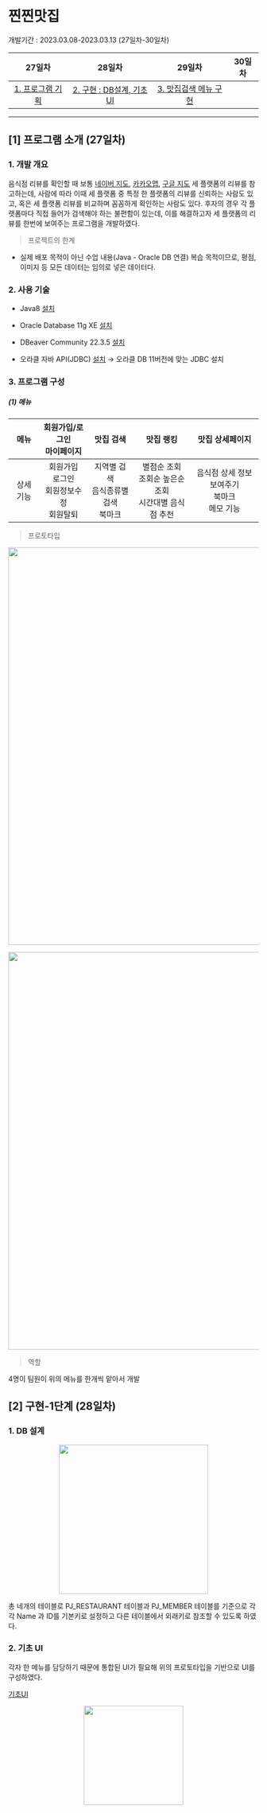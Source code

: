 # 찐찐맛집

개발기간 : 2023.03.08-2023.03.13 (27일차-30일차)

|27일차|28일차|29일차|30일차|
|:---:|:---:|:---:|:---:|
|[1. 프로그램 기획](#1-프로그램-소개-27일차)|[2. 구현 : DB설계, 기초UI](#2-구현-1단계-28일차)|[3. 맛집검색 메뉴 구현](#3구현-2단계-29일차)||

***

## [1] 프로그램 소개 (27일차)

### 1. 개발 개요

음식점 리뷰를 확인할 때 보통 [네이버 지도](https://map.naver.com/), [카카오맵](https://map.kakao.com/), [구글 지도](https://www.google.co.kr/maps/) 세 플랫폼의 리뷰를 참고하는데, 사람에 따라 이때 세 플랫폼 중 특정 한 플랫폼의 리뷰를 신뢰하는 사람도 있고, 혹은 세 플랫폼 리뷰를 비교하며 꼼꼼하게 확인하는 사람도 있다. 후자의 경우 각 플랫폼마다 직접 들어가 검색해야 하는 불편함이 있는데, 이를 해결하고자 세 플랫폼의 리뷰를 한번에 보여주는 프로그램을 개발하였다.

>프로젝트의 한계

- 실제 배포 목적이 아닌 수업 내용(Java - Oracle DB 연결) 복습 목적이므로, 평점, 이미지 등 모든 데이터는 임의로 넣은 데이터다.

### 2. 사용 기술

- Java8 [설치](https://www.oracle.com/kr/java/technologies/javase/javase8-archive-downloads.html)

- Oracle Database 11g XE [설치](https://www.oracle.com/kr/database/technologies/appdev/xe.html)

- DBeaver Community 22.3.5 [설치](https://dbeaver.io/download/)

- 오라클 자바 API(JDBC) [설치](https://www.oracle.com/database/technologies/appdev/jdbc-downloads.html) → 오라클 DB 11버전에 맞는 JDBC 설치

### 3. 프로그램 구성

##### (1) 메뉴

|메뉴|회원가입/로그인<br>마이페이지|맛집 검색|맛집 랭킹|맛집 상세페이지|
|:---:|:---:|:---:|:---:|:---:|
|상세 기능|회원가입<br>로그인<br>회원정보수정<br>회원탈퇴|지역별 검색<br>음식종류별 검색<br>북마크|별점순 조회<br>조회순 높은순 조회<br>시간대별 음식점 추천|음식점 상세 정보 보여주기<br>북마크<br>메모 기능|

>프로토타입

<p align="center"><img src="https://user-images.githubusercontent.com/64455378/224480902-f3454ed5-6ebd-4e53-b507-d76421e7206f.png" width=800> </p>

<p align="center"><img src="https://user-images.githubusercontent.com/64455378/224481077-2988f326-1078-4fc7-8fcc-45aca95c8134.JPG" width=800> </p>

> 역할

4명이 팀원이 위의 메뉴를 한개씩 맡아서 개발

## [2] 구현-1단계 (28일차)

### 1. DB 설계

<p align="center"><img src="https://user-images.githubusercontent.com/64455378/224481681-a4761074-dde6-490c-90c5-bd83cec713d2.gif" width=300> </p>

총 네개의 테이블로 PJ_RESTAURANT 테이블과 PJ_MEMBER 테이블를 기준으로 각각 Name 과 ID를 기본키로 설정하고 다른 테이블에서 외래키로 참조할 수 있도록 하였다.

### 2. 기초 UI

각자 한 메뉴를 담당하기 때문에 통합된 UI가 필요해 위의 프로토타입을 기반으로 UI를 구성하였다. 

[기초UI](./src/app/uiBase.java)

<p align="center"><img src="https://user-images.githubusercontent.com/64455378/224481482-0d5ef6cc-d9dd-4502-adf9-0cbe51de7099.png" width=200> </p>
